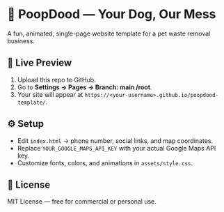 # 🐶 PoopDood — Your Dog, Our Mess

A fun, animated, single-page website template for a pet waste removal business.

## 🚀 Live Preview
1. Upload this repo to GitHub.
2. Go to **Settings → Pages → Branch: main /root**.
3. Your site will appear at `https://<your-username>.github.io/poopdood-template/`.

## ⚙️ Setup
- Edit `index.html` → phone number, social links, and map coordinates.
- Replace `YOUR_GOOGLE_MAPS_API_KEY` with your actual Google Maps API key.
- Customize fonts, colors, and animations in `assets/style.css`.

## 📜 License
MIT License — free for commercial or personal use.
